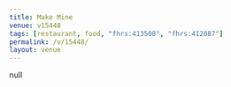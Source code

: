 ```yaml
---
title: Make Mine
venue: v15448
tags: [restaurant, food, "fhrs:413508", "fhrs:412887"]
permalink: /v/15448/
layout: venue
---
```

null